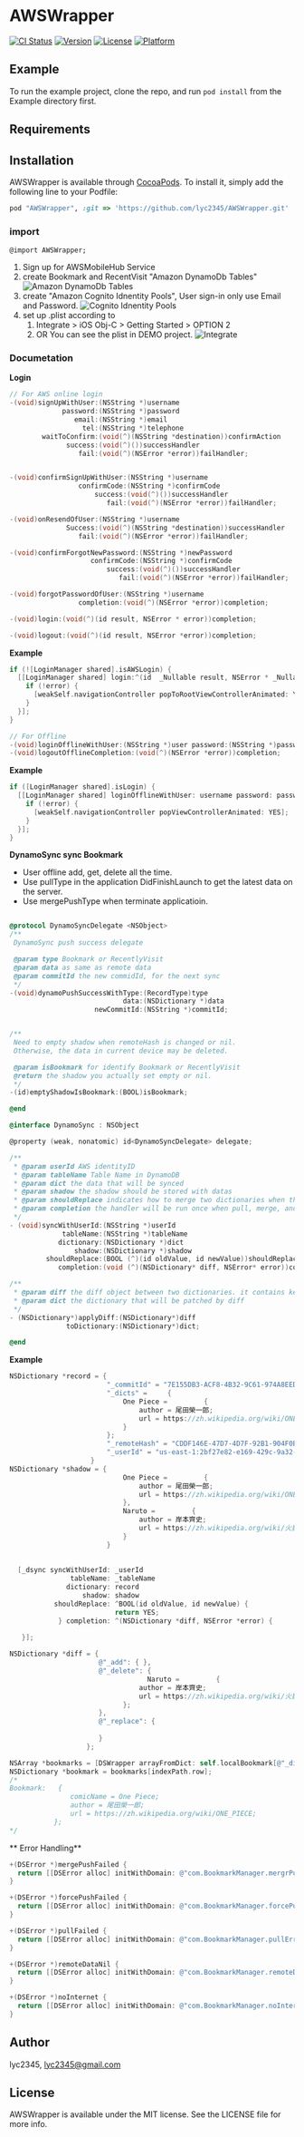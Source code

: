 # AWSWrapper

[![CI Status](http://img.shields.io/travis/lyc2345/AWSWrapper.svg?style=flat)](https://travis-ci.org/lyc2345/AWSWrapper)
[![Version](https://img.shields.io/cocoapods/v/AWSWrapper.svg?style=flat)](http://cocoapods.org/pods/AWSWrapper)
[![License](https://img.shields.io/cocoapods/l/AWSWrapper.svg?style=flat)](http://cocoapods.org/pods/AWSWrapper)
[![Platform](https://img.shields.io/cocoapods/p/AWSWrapper.svg?style=flat)](http://cocoapods.org/pods/AWSWrapper)

## Example

To run the example project, clone the repo, and run `pod install` from the Example directory first.

## Requirements

## Installation

AWSWrapper is available through [CocoaPods](http://cocoapods.org). To install
it, simply add the following line to your Podfile:

```ruby
pod "AWSWrapper", :git => 'https://github.com/lyc2345/AWSWrapper.git'
```

### import
```
@import AWSWrapper;
```

1. Sign up for AWSMobileHub Service
2. create Bookmark and RecentVisit "Amazon DynamoDb Tables" 
![Amazon DynamoDb Tables](https://github.com/lyc2345/AWSWrapper/blob/master/screenshot/Screen%20Shot%202017-07-23%20at%2017.21.30.png)
3. create "Amazon Cognito Idnentity Pools", User sign-in only use Email and Password. 
![Cognito Idnentity Pools](https://github.com/lyc2345/AWSWrapper/blob/master/screenshot/Screen%20Shot%202017-07-23%20at%2017.21.49.png)
4. set up .plist according to 
   1. Integrate > iOS Obj-C > Getting Started > OPTION 2
   2. OR You can see the plist in DEMO project.
![Integrate](https://github.com/lyc2345/AWSWrapper/blob/master/screenshot/Screen%20Shot%202017-07-23%20at%2017.19.52.png)

### Documetation
**Login**

```objective-c
// For AWS online login
-(void)signUpWithUser:(NSString *)username
             password:(NSString *)password
                email:(NSString *)email
                  tel:(NSString *)telephone
        waitToConfirm:(void(^)(NSString *destination))confirmAction
              success:(void(^)())successHandler
                 fail:(void(^)(NSError *error))failHandler;


-(void)confirmSignUpWithUser:(NSString *)username
                 confirmCode:(NSString *)confirmCode
                     success:(void(^)())successHandler
                        fail:(void(^)(NSError *error))failHandler;

-(void)onResendOfUser:(NSString *)username
              Success:(void(^)(NSString *destination))successHandler
                 fail:(void(^)(NSError *error))failHandler;

-(void)confirmForgotNewPassword:(NSString *)newPassword
                    confirmCode:(NSString *)confirmCode
                        success:(void(^)())successHandler
                           fail:(void(^)(NSError *error))failHandler;

-(void)forgotPasswordOfUser:(NSString *)username
                 completion:(void(^)(NSError *error))completion;

-(void)login:(void(^)(id result, NSError * error))completion;

-(void)logout:(void(^)(id result, NSError *error))completion;
```

**Example**

```objective-c
if (![LoginManager shared].isAWSLogin) {
  [[LoginManager shared] login:^(id  _Nullable result, NSError * _Nullable error) {			
    if (!error) {
      [weakSelf.navigationController popToRootViewControllerAnimated: YES];
    }			
  }];
}
```

```objective-c
// For Offline
-(void)loginOfflineWithUser:(NSString *)user password:(NSString *)password completion:(void(^)(NSError *error))completion;
-(void)logoutOfflineCompletion:(void(^)(NSError *error))completion;
```


**Example**

```objective-c
if ([LoginManager shared].isLogin) {
  [[LoginManager shared] loginOfflineWithUser: username password: password completion:^(NSError *error) {
    if (!error) {
      [weakSelf.navigationController popViewControllerAnimated: YES];
    }
  }];
}

```

**DynamoSync sync Bookmark**

* User offline add, get, delete all the time.
* Use pullType in the application DidFinishLaunch to get the latest data on the server.
* Use mergePushType when terminate applicatioin.


```objective-c

@protocol DynamoSyncDelegate <NSObject>
/**
 DynamoSync push success delegate

 @param type Bookmark or RecentlyVisit
 @param data as same as remote data
 @param commitId the new commidId, for the next sync
 */
-(void)dynamoPushSuccessWithType:(RecordType)type
                            data:(NSDictionary *)data
                     newCommitId:(NSString *)commitId;


/**
 Need to empty shadow when remoteHash is changed or nil.
 Otherwise, the data in current device may be deleted.

 @param isBookmark for identify Bookmark or RecentlyVisit
 @return the shadow you actually set empty or nil.
 */
-(id)emptyShadowIsBookmark:(BOOL)isBookmark;

@end

@interface DynamoSync : NSObject

@property (weak, nonatomic) id<DynamoSyncDelegate> delegate;

/**
 * @param userId AWS identityID
 * @param tableName Table Name in DynamoDB
 * @param dict the data that will be synced
 * @param shadow the shadow should be stored with datas
 * @param shouldReplace indicates how to merge two dictionaries when they have same key but different values
 * @param completion the handler will be run once when pull, merge, and push operations are finished.
 */
- (void)syncWithUserId:(NSString *)userId
             tableName:(NSString *)tableName
            dictionary:(NSDictionary *)dict
                shadow:(NSDictionary *)shadow
         shouldReplace:(BOOL (^)(id oldValue, id newValue))shouldReplace
            completion:(void (^)(NSDictionary* diff, NSError* error))completion;

/**
 * @param diff the diff object between two dictionaries. it contains keys ("add", "delete", "replace")
 * @param dict the dictionary that will be patched by diff
 */
- (NSDictionary*)applyDiff:(NSDictionary*)diff
              toDictionary:(NSDictionary*)dict;

@end
```

**Example**


```objective-c
NSDictionary *record = {
                        "_commitId" = "7E155DB3-ACF8-4B32-9C61-974A8EED985D-38221-0000271ECA47394B";
                        "_dicts" =     {
                            One Piece =         {
                                author = 尾田榮一郎;
                                url = https://zh.wikipedia.org/wiki/ONE_PIECE;
                            }
                        };
                        "_remoteHash" = "CDDF146E-47D7-4D7F-92B1-904F0BEF3D19-38221-0000271ECA473DE5";
                        "_userId" = "us-east-1:2bf27e82-e169-429c-9a32-deebf6570eb8";
                    }
NSDictionary *shadow = {
                            One Piece =         {
                                author = 尾田榮一郎;
                                url = https://zh.wikipedia.org/wiki/ONE_PIECE;
                            },
                            Naruto =         {
                                author = 岸本齊史;
                                url = https://zh.wikipedia.org/wiki/火影忍者;
                            }
                        }
                    
  
  [_dsync syncWithUserId: _userId
               tableName: _tableName
              dictionary: record
                  shadow: shadow
           shouldReplace: ^BOOL(id oldValue, id newValue) {
                          return YES;
            } completion: ^(NSDictionary *diff, NSError *error) {
    
   }];

```

```objective-c
NSDictionary *diff = {
                      @"_add": { },
                      @"_delete": {
                                  Naruto =         {
                                author = 岸本齊史;
                                url = https://zh.wikipedia.org/wiki/火影忍者;
                            };
                      },
                      @"_replace": {
                      
                      }
                   };
```


```objective-c
NSArray *bookmarks = [DSWrapper arrayFromDict: self.localBookmark[@"_dicts"]];
NSDictionary *bookmark = bookmarks[indexPath.row];
/*
Bookmark:   {
               comicName = One Piece;
               author = 尾田榮一郎;
               url = https://zh.wikipedia.org/wiki/ONE_PIECE;
           };
*/

```

** Error Handling**


```objective-c
+(DSError *)mergePushFailed {
  return [[DSError alloc] initWithDomain: @"com.BookmarkManager.mergrPushError" code: 1 userInfo: nil];
}

+(DSError *)forcePushFailed {
  return [[DSError alloc] initWithDomain: @"com.BookmarkManager.forcePushConflict" code: 2 userInfo: nil];
}

+(DSError *)pullFailed {
  return [[DSError alloc] initWithDomain: @"com.BookmarkManager.pullError" code: 3 userInfo: nil];
}

+(DSError *)remoteDataNil {
  return [[DSError alloc] initWithDomain: @"com.BookmarkManager.remoteDataNil" code: 4 userInfo: nil];
}

+(DSError *)noInternet {
  return [[DSError alloc] initWithDomain: @"com.BookmarkManager.noInternet" code: 5 userInfo: nil];
}

```


## Author

lyc2345, lyc2345@gmail.com

## License

AWSWrapper is available under the MIT license. See the LICENSE file for more info.
